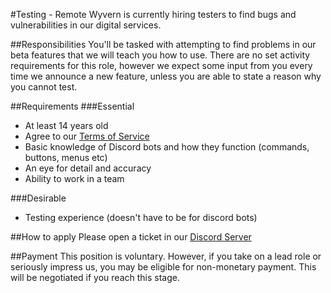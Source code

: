 #Testing - Remote
Wyvern is currently hiring testers to find bugs and vulnerabilities in our digital services.

##Responsibilities 
You'll be tasked with attempting to find problems in our beta features that we will teach you how to use. There are no
set activity requirements for this role, however we expect some input from you every time we announce a new feature,
unless you are able to state a reason why you cannot test.

##Requirements
###Essential
* At least 14 years old
* Agree to our [Terms of Service](../legal/tos.md)
* Basic knowledge of Discord bots and how they function (commands, buttons, menus etc)
* An eye for detail and accuracy
* Ability to work in a team

###Desirable
* Testing experience (doesn't have to be for discord bots)

##How to apply
Please open a ticket in our [Discord Server](https://discord.gg/H2g5638vyD)

##Payment
This position is voluntary. However, if you take on a lead role or seriously impress us, you may be eligible for 
non-monetary payment. This will be negotiated if you reach this stage.